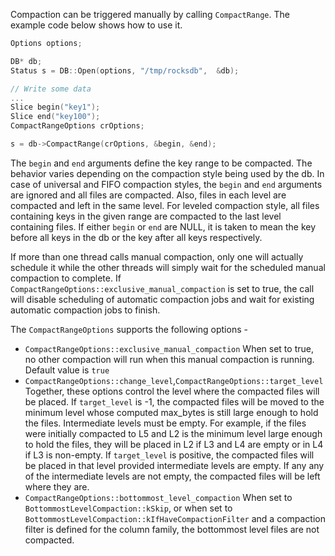 Compaction can be triggered manually by calling <code>CompactRange</code>. The example code below shows how to use it.

```cpp
Options options;

DB* db;
Status s = DB::Open(options, "/tmp/rocksdb",  &db);

// Write some data
...
Slice begin("key1");
Slice end("key100");
CompactRangeOptions crOptions;

s = db->CompactRange(crOptions, &begin, &end);
```
The <code>begin</code> and <code>end</code> arguments define the key range to be compacted. The behavior varies depending on the compaction style being used by the db. In case of universal and FIFO compaction styles, the <code>begin</code> and <code>end</code> arguments are ignored and all files are compacted. Also, files in each level are compacted and left in the same level. For leveled compaction style, all files containing keys in the given range are compacted to the last level containing files. If either <code>begin</code> or <code>end</code> are NULL, it is taken to mean the key before all keys in the db or the key after all keys respectively.

If more than one thread calls manual compaction, only one will actually schedule it while the other threads will simply wait for the scheduled manual compaction to complete. If <code>CompactRangeOptions::exclusive_manual_compaction</code> is set to true, the call will disable scheduling of automatic compaction jobs and wait for existing automatic compaction jobs to finish.
 
The <code>CompactRangeOptions</code> supports the following options -
<ul>

<li><code>CompactRangeOptions::exclusive_manual_compaction</code> When set to true, no other compaction will run when this manual compaction is running. Default value is <code>true</code>

<li><code>CompactRangeOptions::change_level</code>,<code>CompactRangeOptions::target_level</code> Together, these options control the level where the compacted files will be placed. If <code>target_level</code> is -1, the compacted files will be moved to the minimum level whose computed max_bytes is still large enough to hold the files. Intermediate levels must be empty. For example, if the files were initially compacted to L5 and L2 is the minimum level large enough to hold the files, they will be placed in L2 if L3 and L4 are empty or in L4 if L3 is non-empty. If <code>target_level</code> is positive, the compacted files will be placed in that level provided intermediate levels are empty. If any any of the intermediate levels are not empty, the compacted files will be left where they are.

<li><code>CompactRangeOptions::bottommost_level_compaction</code> When set to <code>BottommostLevelCompaction::kSkip</code>, or when set to <code>BottommostLevelCompaction::kIfHaveCompactionFilter</code> and a compaction filter is defined for the column family, the bottommost level files are not compacted.


